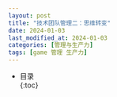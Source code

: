 ```yaml
---
layout: post
title: "技术团队管理二：思维转变"
date: 2024-01-03
last_modified_at: 2024-01-03
categories: [管理与生产力]
tags: [game 管理 生产力]
---
```


* 目录  
{:toc}
<br/>